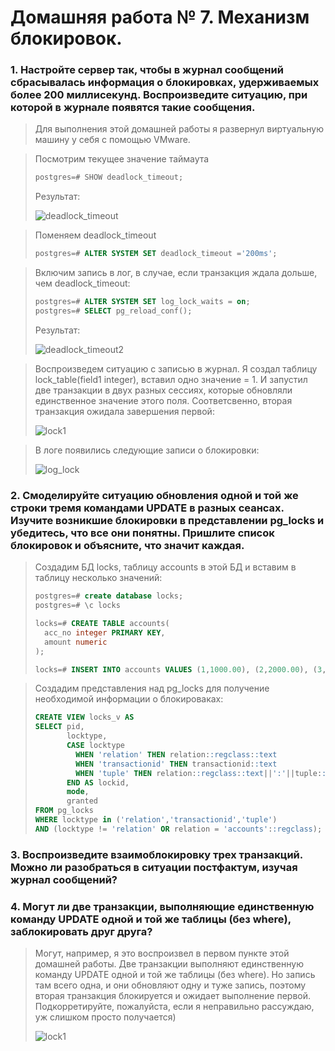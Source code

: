 # Домашняя работа № 7. Механизм блокировок.

### 1. Настройте сервер так, чтобы в журнал сообщений сбрасывалась информация о блокировках, удерживаемых более 200 миллисекунд. Воспроизведите ситуацию, при которой в журнале появятся такие сообщения.
> Для выполнения этой домашней работы я развернул виртуальную машину у себя с помощью VMware.

> Посмотрим текущее значение таймаута
> ```sql
> postgres=# SHOW deadlock_timeout;
> ```
>
> Результат:
>
> <image src="images/deadlock_timeout.png" alt="deadlock_timeout">

> Поменяем deadlock_timeout
> ```sql
> postgres=# ALTER SYSTEM SET deadlock_timeout ='200ms';
> ```

> Включим запись в лог, в случае, если транзакция ждала дольше, чем deadlock_timeout:
> ```sql
> postgres=# ALTER SYSTEM SET log_lock_waits = on;
> postgres=# SELECT pg_reload_conf();
> ```
> Результат:
>
> <image src="images/deadlock_timeout2.png" alt="deadlock_timeout2">

> Воспроизведем ситуацию с записью в журнал. Я создал таблицу lock_table(field1 integer), вставил одно значение = 1. И запустил две транзакции в двух разных сессиях, которые обновляли единственное значение этoго поля.
> Соответсвенно, вторая транзакция ожидала завершения первой:
>
> <image src="images/lock1.png" alt="lock1">

> В логе появились следующие записи о блокировки:
>
> <image src="images/log_lock.png" alt="log_lock">

### 2. Смоделируйте ситуацию обновления одной и той же строки тремя командами UPDATE в разных сеансах. Изучите возникшие блокировки в представлении pg_locks и убедитесь, что все они понятны. Пришлите список блокировок и объясните, что значит каждая.
> Создадим БД locks, таблицу accounts в этой БД и вставим в таблицу несколько значений:
> ```sql
> postgres=# create database locks;
> postgres=# \c locks
> 
> locks=# CREATE TABLE accounts(
>   acc_no integer PRIMARY KEY,
>   amount numeric
> );
> 
> locks=# INSERT INTO accounts VALUES (1,1000.00), (2,2000.00), (3,3000.00);
> ```

> Создадим представления над pg_locks для получение необходимой информации о блокироваках:
> ```sql
> CREATE VIEW locks_v AS
> SELECT pid,
>        locktype,
>        CASE locktype
>          WHEN 'relation' THEN relation::regclass::text
>          WHEN 'transactionid' THEN transactionid::text
>          WHEN 'tuple' THEN relation::regclass::text||':'||tuple::text
>        END AS lockid,
>        mode,
>        granted
> FROM pg_locks
> WHERE locktype in ('relation','transactionid','tuple')
> AND (locktype != 'relation' OR relation = 'accounts'::regclass);
> ```

### 3. Воспроизведите взаимоблокировку трех транзакций. Можно ли разобраться в ситуации постфактум, изучая журнал сообщений?

### 4. Могут ли две транзакции, выполняющие единственную команду UPDATE одной и той же таблицы (без where), заблокировать друг друга?
> Могут, например, я это воспроизвел в первом пункте этой домашней работы. Две транзакции выполняют единственную команду UPDATE одной и той же таблицы (без where).
> Но запись там всего одна, и они обновляют одну и туже запись, поэтому вторая транзакция блокируется и ожидает выполнение первой.
> Подкорретируйте, пожалуйста, если я неправильно рассуждаю, уж слишком просто получается)
>
> <image src="images/lock1.png" alt="lock1">